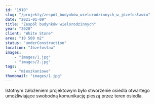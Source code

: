 ```yaml
---
id: "1910"
slug: "/projekty/zespół_budynków_wielorodzinnych_w_józefosławiu"
date: "2021-01-09"
title: "Zespół budynków wielorodzinnych"
year: "2020"
client: "White Stone"
area: "10 500 m2"
status: "underConstruction"
location: "Józefosław"
images:
    - "images/1.jpg"
    - "images/2.jpg" 
tags:
    - "mieszkaniowe"
thumbnail: "images/1.jpg"
---
```

Istotnym założeniem projektowym było stworzenie osiedla otwartego umożliwiające swobodną komunikację pieszą przez teren osiedla.

